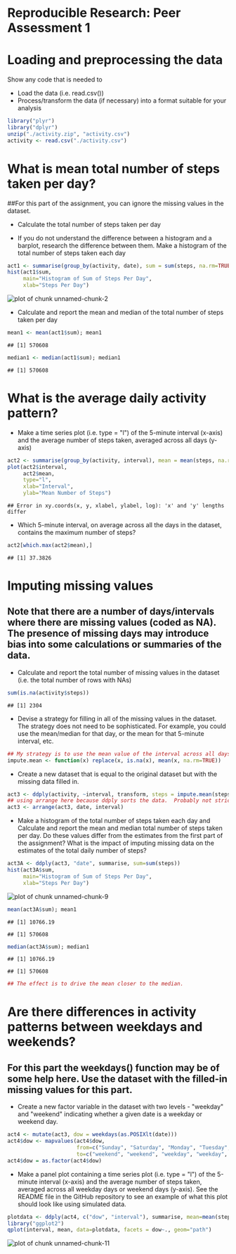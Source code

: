 Reproducible Research: Peer Assessment 1
========================================

# Loading and preprocessing the data

Show any code that is needed to

* Load the data (i.e. read.csv())
* Process/transform the data (if necessary) into a format suitable for your analysis


```r
library("plyr")
library("dplyr")
unzip("./activity.zip", "activity.csv")
activity <- read.csv("./activity.csv")
```

# What is mean total number of steps taken per day?

##For this part of the assignment, you can ignore the missing values in the dataset.

* Calculate the total number of steps taken per day

* If you do not understand the difference between a histogram and a barplot, research the difference between them. Make a histogram of the total number of steps taken each day


```r
act1 <- summarise(group_by(activity, date), sum = sum(steps, na.rm=TRUE))
hist(act1$sum, 
     main="Histogram of Sum of Steps Per Day", 
     xlab="Steps Per Day")
```

![plot of chunk unnamed-chunk-2](figure/unnamed-chunk-2-1.png) 

* Calculate and report the mean and median of the total number of steps taken per day


```r
mean1 <- mean(act1$sum); mean1
```

```
## [1] 570608
```

```r
median1 <- median(act1$sum); median1
```

```
## [1] 570608
```

# What is the average daily activity pattern?

* Make a time series plot (i.e. type = "l") of the 5-minute interval (x-axis) and the average number of steps taken, averaged across all days (y-axis)


```r
act2 <- summarise(group_by(activity, interval), mean = mean(steps, na.rm=TRUE))
plot(act2$interval, 
     act2$mean, 
     type="l", 
     xlab="Interval", 
     ylab="Mean Number of Steps")
```

```
## Error in xy.coords(x, y, xlabel, ylabel, log): 'x' and 'y' lengths differ
```

* Which 5-minute interval, on average across all the days in the dataset, contains the maximum number of steps?


```r
act2[which.max(act2$mean),]
```

```
## [1] 37.3826
```

# Imputing missing values

## Note that there are a number of days/intervals where there are missing values (coded as NA). The presence of missing days may introduce bias into some calculations or summaries of the data.
* Calculate and report the total number of missing values in the dataset (i.e. the total number of rows with NAs)


```r
sum(is.na(activity$steps))
```

```
## [1] 2304
```

* Devise a strategy for filling in all of the missing values in the dataset. The strategy does not need to be sophisticated. For example, you could use the mean/median for that day, or the mean for that 5-minute interval, etc.


```r
## My strategy is to use the mean value of the interval across all days to fill in NA values.
impute.mean <- function(x) replace(x, is.na(x), mean(x, na.rm=TRUE))
```

* Create a new dataset that is equal to the original dataset but with the missing data filled in.


```r
act3 <- ddply(activity, ~interval, transform, steps = impute.mean(steps))
## using arrange here because ddply sorts the data.  Probably not strictly necessary, but it makes me happy.
act3 <- arrange(act3, date, interval)
```

* Make a histogram of the total number of steps taken each day and Calculate and report the mean and median total number of steps taken per day. Do these values differ from the estimates from the first part of the assignment? What is the impact of imputing missing data on the estimates of the total daily number of steps?


```r
act3A <- ddply(act3, "date", summarise, sum=sum(steps))
hist(act3A$sum, 
     main="Histogram of Sum of Steps Per Day", 
     xlab="Steps Per Day")
```

![plot of chunk unnamed-chunk-9](figure/unnamed-chunk-9-1.png) 

```r
mean(act3A$sum); mean1
```

```
## [1] 10766.19
```

```
## [1] 570608
```

```r
median(act3A$sum); median1
```

```
## [1] 10766.19
```

```
## [1] 570608
```

```r
## The effect is to drive the mean closer to the median.
```

# Are there differences in activity patterns between weekdays and weekends?

## For this part the weekdays() function may be of some help here. Use the dataset with the filled-in missing values for this part.

* Create a new factor variable in the dataset with two levels - "weekday" and "weekend" indicating whether a given date is a weekday or weekend day.


```r
act4 <- mutate(act3, dow = weekdays(as.POSIXlt(date)))
act4$dow <- mapvalues(act4$dow, 
                      from=c("Sunday", "Saturday", "Monday", "Tuesday", "Wednesday", "Thursday", "Friday"), 
                      to=c("weekend", "weekend", "weekday", "weekday", "weekday", "weekday", "weekday"))
act4$dow = as.factor(act4$dow)
```

* Make a panel plot containing a time series plot (i.e. type = "l") of the 5-minute interval (x-axis) and the average number of steps taken, averaged across all weekday days or weekend days (y-axis). See the README file in the GitHub repository to see an example of what this plot should look like using simulated data.


```r
plotdata <- ddply(act4, c("dow", "interval"), summarise, mean=mean(steps))
library("ggplot2")
qplot(interval, mean, data=plotdata, facets = dow~., geom="path")
```

![plot of chunk unnamed-chunk-11](figure/unnamed-chunk-11-1.png) 
